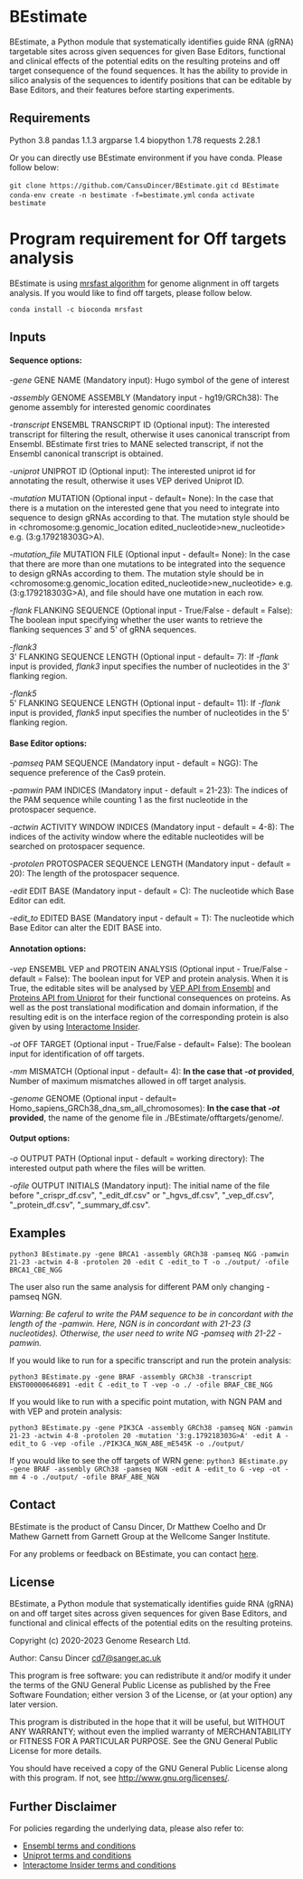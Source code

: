 # BEstimate

BEstimate, a Python module that systematically identifies guide RNA (gRNA) targetable sites across given sequences for given Base Editors, functional and clinical effects of the potential edits on the resulting proteins and off target consequence of the found sequences. It has the ability to provide in silico analysis of the sequences to identify positions that can be editable by Base Editors, and their features before starting experiments. 

## Requirements

Python 3.8
pandas 1.1.3
argparse 1.4
biopython 1.78
requests 2.28.1

Or you can directly use BEstimate environment if you have conda. Please follow below:

`git clone https://github.com/CansuDincer/BEstimate.git`
`cd BEstimate`
`conda-env create -n bestimate -f=bestimate.yml`
`conda activate bestimate`


# Program requirement for Off targets analysis

BEstimate is using [mrsfast algorithm](https://github.com/sfu-compbio/mrsfast) for genome alignment in off targets analysis. If you would like to find off targets, please follow below.

`conda install -c bioconda mrsfast`

## Inputs

#### Sequence options:
*-gene* 
GENE NAME (Mandatory input): Hugo symbol of the gene of interest 

*-assembly*
GENOME ASSEMBLY (Mandatory input - hg19/GRCh38): The genome assembly for interested genomic coordinates 

*-transcript*
ENSEMBL TRANSCRIPT ID (Optional input): The interested transcript for filtering the result, otherwise it uses canonical transcript from Ensembl. BEstimate first tries to MANE selected transcript, if not the Ensembl canonical transcript is obtained. 

*-uniprot*
UNIPROT ID (Optional input): The interested uniprot id for annotating the result, otherwise it uses VEP derived Uniprot ID. 

*-mutation*
MUTATION (Optional input - default= None): In the case that there is a mutation on the interested gene that you need to integrate into sequence to design gRNAs according to that. The mutation style should be in <chromosome:g.genomic_location edited_nucleotide>new_nucleotide> e.g. (3:g.179218303G>A).

*-mutation_file*
MUTATION FILE (Optional input - default= None): In the case that there are more than one mutations to be integrated into the sequence to design gRNAs according to them. The mutation style should be in <chromosome:g.genomic_location edited_nucleotide>new_nucleotide> e.g. (3:g.179218303G>A), and file should have one mutation in each row. 

*-flank*
FLANKING SEQUENCE (Optional input - True/False - default = False):  The boolean input specifying whether the user wants to retrieve the flanking sequences 3' and 5' of gRNA sequences.

*-flank3*  
3' FLANKING SEQUENCE LENGTH (Optional input - default= 7): If *-flank* input is provided, *flank3* input specifies the number of nucleotides in the 3' flanking region. 
  
 *-flank5*  
5' FLANKING SEQUENCE LENGTH (Optional input - default= 11): If *-flank* input is provided, *flank5* input specifies the number of nucleotides in the 5' flanking region. 


#### Base Editor options:
*-pamseq*
PAM SEQUENCE (Mandatory input - default = NGG): The sequence preference of the Cas9 protein.

*-pamwin*
PAM INDICES (Mandatory input - default = 21-23): The indices of the PAM sequence while counting 1 as the first nucleotide in the protospacer sequence. 

*-actwin*
ACTIVITY WINDOW INDICES (Mandatory input - default = 4-8): The indices of the activity window where the editable nucleotides will be searched on protospacer sequence.

*-protolen*
PROTOSPACER SEQUENCE LENGTH (Mandatory input - default = 20): The length of the protospacer sequence.

*-edit*
EDIT BASE (Mandatory input - default = C): The nucleotide which Base Editor can edit. 

*-edit_to*
EDITED BASE (Mandatory input - default = T): The nucleotide which Base Editor can alter the EDIT BASE into.

#### Annotation options:
*-vep*
ENSEMBL VEP and PROTEIN ANALYSIS (Optional input - True/False - default = False): The boolean input for VEP and protein analysis. When it is True, the editable sites will be analysed by [VEP API from Ensembl](https://rest.ensembl.org/) and [Proteins API from Uniprot](https://www.ebi.ac.uk/proteins/api/doc/) for their functional consequences on proteins. As well as the post translational modification and domain information, if the resulting edit is on the interface region of the corresponding protein is also given by using [Interactome Insider](http://interactomeinsider.yulab.org/downloads.html). 

*-ot*
OFF TARGET (Optional input - True/False - default= False): The boolean input for identification of off targets.

*-mm*
MISMATCH (Optional input - default= 4): **In the case that *-ot* provided**, Number of maximum mismatches allowed in off target analysis.  

*-genome*
GENOME (Optional input - default= Homo_sapiens_GRCh38_dna_sm_all_chromosomes): **In the case that *-ot* provided**, the name of the genome file in ./BEstimate/offtargets/genome/.

#### Output options:
*-o*
OUTPUT PATH (Optional input - default = working directory): The interested output path where the files will be written. 

*-ofile*
OUTPUT INITIALS (Mandatory input): The initial name of the file before "_crispr_df.csv", "_edit_df.csv" or "_hgvs_df.csv", "_vep_df.csv", "_protein_df.csv", "_summary_df.csv".

## Examples

`python3 BEstimate.py -gene BRCA1 -assembly GRCh38 -pamseq NGG -pamwin 21-23 -actwin 4-8 -protolen 20 -edit C -edit_to T -o ./output/ -ofile BRCA1_CBE_NGG`

The user also run the same analysis for different PAM only changing -pamseq NGN. 

*Warning: Be caferul to write the PAM sequence to be in concordant with the length of the -pamwin. Here, NGN is in concordant with 21-23 (3 nucleotides). Otherwise, the user need to write NG -pamseq with 21-22 -pamwin.* 

If you would like to run for a specific transcript and run the protein analysis:

`python3 BEstimate.py -gene BRAF -assembly GRCh38 -transcript ENST00000646891 -edit C -edit_to T -vep -o ./ -ofile BRAF_CBE_NGG`

If you would like to run with a specific point mutation, with NGN PAM and with VEP and protein analysis:

`python3 BEstimate.py -gene PIK3CA -assembly GRCh38 -pamseq NGN -pamwin 21-23 -actwin 4-8 -protolen 20 -mutation '3:g.179218303G>A' -edit A -edit_to G -vep -ofile ./PIK3CA_NGN_ABE_mE545K -o ./output/`

If you would like to see the off targets of WRN gene:
`python3 BEstimate.py -gene BRAF -assembly GRCh38 -pamseq NGN -edit A -edit_to G -vep -ot -mm 4 -o ./output/ -ofile BRAF_ABE_NGN`


## Contact

BEstimate is the product of Cansu Dincer, Dr Matthew Coelho and Dr Mathew Garnett from Garnett Group at the Wellcome Sanger Institute.

For any problems or feedback on BEstimate, you can contact [here](mailto:cd7@sanger.ac.uk).

## License

BEstimate, a Python module that systematically identifies guide RNA (gRNA) 
on and off target sites across given sequences for given Base Editors, and functional and clinical effects of the potential edits on the resulting proteins. 

Copyright (c) 2020-2023 Genome Research Ltd. 

Author: Cansu Dincer <cd7@sanger.ac.uk> 

This program is free software: you can redistribute it and/or modify it under 
the terms of the GNU General Public License as published by the Free Software 
Foundation; either version 3 of the License, or (at your option) any later 
version. 

This program is distributed in the hope that it will be useful, but WITHOUT 
ANY WARRANTY; without even the implied warranty of MERCHANTABILITY or FITNESS 
FOR A PARTICULAR PURPOSE. See the GNU General Public License for more 
details. 

You should have received a copy of the GNU General Public License along with 
this program. If not, see <http://www.gnu.org/licenses/>. 

## Further Disclaimer

For policies regarding the underlying data, please also refer to:
- [Ensembl terms and conditions](https://www.ensembl.org/info/about/legal/code_licence.html#:~:text=Subject%20to%20the%20terms%20and,the%20Work%20and%20such%20Derivative)
- [Uniprot terms and conditions](https://www.uniprot.org/help/license#:~:text=We%20make%20no%20warranties%20regarding,by%20patents%20or%20other%20rights.)
- [Interactome Insider terms and conditions](http://interactomeinsider.yulab.org/)


